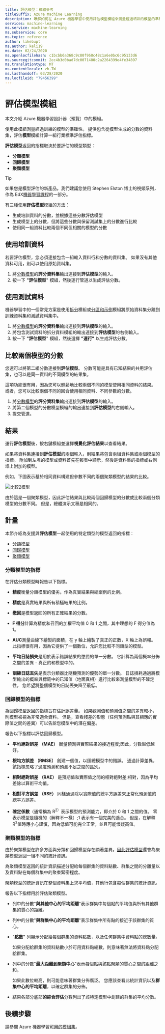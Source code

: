 ```yaml
---
title: 評估模型：模組參考
titleSuffix: Azure Machine Learning
description: 瞭解如何在 Azure 機器學習中使用評估模型模組來測量經過培訓的模型的準確性。
services: machine-learning
ms.service: machine-learning
ms.subservice: core
ms.topic: reference
author: likebupt
ms.author: keli19
ms.date: 02/24/2020
ms.openlocfilehash: c1bcbb6a368c9c80f968c48c1a6e0bc6c95133d6
ms.sourcegitcommit: 2ec4b3d0bad7dc0071400c2a2264399e4fe34897
ms.translationtype: MT
ms.contentlocale: zh-TW
ms.lasthandoff: 03/28/2020
ms.locfileid: "79456399"
---
```

# <a name="evaluate-model-module"></a>評估模型模組

本文介紹 Azure 機器學習設計器（預覽）中的模組。

使用此模組測量經過訓練的模型的準確性。 提供包含從模型生成的分數的資料集，評估**模型**模組計算一組行業標準評估指標。
  
 **評估模型**返回的指標取決於要評估的模型類型：  
  
-   **分類模型**    
-   **回歸模型**  
-   **聚類模型**  


> [!TIP]
> 如果您是模型評估的新產品，我們建議您使用 Stephen Elston 博士的視頻系列，作為 EdX[機器學習課程](https://blogs.technet.microsoft.com/machinelearning/2015/09/08/new-edx-course-data-science-machine-learning-essentials/)的一部分。 


有三種使用**評估模型**模組的方法：

+ 生成培訓資料的分數，並根據這些分數評估模型
+ 生成模型上的分數，但將這些分數與保留測試集上的分數進行比較
+ 使用同一組資料比較兩個不同但相關的模型的分數

## <a name="use-the-training-data"></a>使用培訓資料

若要評估模型，您必須連接包含一組輸入資料行和分數的資料集。  如果沒有其他資料可用，則可以使用原始資料集。

1. 將[分數模型](./score-model.md)的**評分資料集**輸出連接到**評估模型**的輸入。 
2. 按一下 **"評估模型"** 模組，然後運行管道以生成評估分數。

## <a name="use-testing-data"></a>使用測試資料

機器學習中的一個常見方案是使用[拆分](./split-data.md)模組或[分區和示例](./partition-and-sample.md)模組將原始資料集分離到訓練資料集和測試資料集中。 

1. 將[分數模型](score-model.md)的**評分資料集**輸出連接到**評估模型**的輸入。 
2. 將包含測試資料的拆分資料模組的輸出連接到**評估模型**的右側輸入。
2. 按一下 **"評估模型"** 模組，然後選擇 **"運行"** 以生成評估分數。

## <a name="compare-scores-from-two-models"></a>比較兩個模型的分數

您還可以將第二組分數連接到**評估模型**。  分數可能是具有已知結果的共用評估集，也可以是同一資料的不同模型的結果集。

這項功能很有用，因為您可以輕鬆地比較兩個不同的模型使用相同資料的結果。 或者，您可以比較兩個不同的回合使用相同資料、不同參數的分數。

1. 將[分數模型](score-model.md)的**評分資料集**輸出連接到**評估模型**的輸入。 
2. 將第二個模型的分數模型模組的輸出連接到**評估模型**的右側輸入。
3. 提交管道。

## <a name="results"></a>結果

運行**評估模型**後，按右鍵模組並選擇**視覺化評估結果**以查看結果。

如果將資料集連接到**評估模型**的兩個輸入，則結果將包含兩組資料集或兩個模型的指標。
附加到左埠的模型或資料首先在報表中顯示，然後是資料集的指標或右側埠上附加的模型。  

例如，下圖表示基於相同資料構建但參數不同的兩個聚類模型的結果的比較。  

![比較2模型](media/module/evaluate-2-models.png)  

由於這是一個聚類模型，因此評估結果與比較兩個回歸模型的分數或比較兩個分類模型的分數不同。 但是，總體演示文稿是相同的。 

## <a name="metrics"></a>計量

本節介紹為支援與**評估模型**一起使用的特定類型的模型返回的指標：

+ [分類模型](#metrics-for-classification-models)
+ [回歸模型](#metrics-for-regression-models)
+ [聚類模型](#metrics-for-clustering-models)

### <a name="metrics-for-classification-models"></a>分類模型的指標

在評估分類模型時報告以下指標。
  
-   **精度**衡量分類模型的優劣，作為真實結果與總案例的比例。  
  
-   **精度**是真實結果與所有積極結果的比例。  
  
-   **撤回**是模型返回的所有正確結果的分數。  
  
-   **F 得分**計算為精度和召回的加權平均值 0 和 1 之間，其中理想的 F 得分值為 1。  
  
-   **AUC**測量曲線下繪製的面積，在 y 軸上繪製了真正的正數，X 軸上為誤報。 此指標很有用，因為它提供了一個數位，允許您比較不同類型的模型。  
  
- **平均日誌損失**是用於表示錯誤結果的懲罰的單一分數。 它計算為兩個概率分佈之間的差異 - 真正的和模型中的。  
  
- **訓練日誌丟失**是表示分類器比隨機預測的優勢的單一分數。 日誌損耗通過將模型輸出的概率與標籤中的已知值（地面真相）進行比較來測量模型的不確定性。 您希望將整個模型的日誌丟失降至最低。

### <a name="metrics-for-regression-models"></a>回歸模型的指標
 
為回歸模型返回的指標旨在估計誤差量。  如果觀測值和預測值之間的差異較小，則模型被視為非常適合資料。 但是，查看殘差的形態（任何預測點與其相應的實際值之間的差異）可以告訴您模型中的潛在偏差。  
  
 報告以下指標以評估回歸模型。
  
- **平均絕對誤差 （MAE）** 衡量預測與實際結果的接近程度;因此，分數越低越好。  
  
- **根均方誤差 （RMSE）** 創建一個值，以匯總模型中的錯誤。 通過計算差異，該指標忽略了過度預測和預測不足之間的區別。  
  
- **相對絕對誤差 （RAE）** 是預期值和實際值之間的相對絕對差;相對，因為平均差除以算術平均值。  
  
- **相對平方誤差 （RSE）** 同樣通過除以實際值的總平方誤差來正常化預測值的總平方誤差。  
  

  
- **確定係數**（通常稱為 R<sup>2）</sup>表示模型的預測能力，即介於 0 和 1 之間的值。 零表示模型是隨機的（解釋不一樣）;1 表示有一個完美的適合。 但是，在解釋 R<sup>2</sup>值時應小心謹慎，因為低值可能完全正常，並且可能懷疑高值。

###  <a name="metrics-for-clustering-models"></a>聚類模型的指標

由於聚類模型在許多方面與分類和回歸模型存在顯著差異，[因此評估模型](evaluate-model.md)還會為聚類模型返回一組不同的統計資訊。  
  
 為聚類模型返回的統計資訊描述分配給每個群集的資料點數、群集之間的分離量以及資料點在每個群集中的聚束緊密程度。  
  
 聚類模型的統計資訊在整個資料集上求平均值，其他行包含每個群集的統計資訊。  
  
報告以下指標用於評估聚類模型。
    
-   列中的分數"**與其他中心的平均距離**"表示群集中每個點的平均值與所有其他群集的質心的距離。   

-   列中的分數"**與群集中心的平均距離**"表示群集中所有點的接近于該群集的質心。  
  
-   "**點數"** 列顯示分配給每個群集的資料點數，以及任何群集中資料點的總數量。  
  
     如果分配給群集的資料點數小於可用資料點總數，則意味著無法將資料點分配給群集。  
  
-   列中的分數"**最大距離到聚類中心**"表示每個點與該點聚類的質心之間的距離之和。  
  
     如果此數位較高，則可能意味著群集分佈廣泛。 您應該查看此統計資訊以及**群集中心的平均距離**，以確定群集的分佈。   

-   結果各部分底部**的綜合評估**分數列出了該特定模型中創建的群集的平均分數。  
  

## <a name="next-steps"></a>後續步驟

請參閱 Azure 機器學習[可用的模組集](module-reference.md)。 